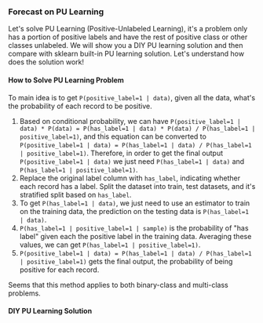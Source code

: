 ### Forecast on PU Learning

Let's solve PU Learning (Positive-Unlabeled Learning), it's a problem only has a portion of positive labels and have the rest of positive class or other classes unlabeled. We will show you a DIY PU learning solution and then compare with sklearn built-in PU learning solution. Let's understand how does the solution work!


#### How to Solve PU Learning Problem

To main idea is to get `P(positive_label=1 | data)`, given all the data, what's  the probability of each record to be positive.

1. Based on conditional probability, we can have `P(positive_label=1 | data) * P(data) = P(has_label=1 | data) * P(data) / P(has_label=1 | positive_label=1)`, and this equation can be converted to `P(positive_label=1 | data) = P(has_label=1 | data) / P(has_label=1 | positive_label=1)`. Therefore, in order to get the final output `P(positive_label=1 | data)` we just need `P(has_label=1 | data)` and `P(has_label=1 | positive_label=1)`.
2. Replace the original label column with `has_label`, indicating whether each record has a label. Split the dataset into train, test datasets, and it's stratified split based on `has_label`.
3. To get `P(has_label=1 | data)`, we just need to use an estimator to train on the training data, the prediction on the testing data is `P(has_label=1 | data)`.
4. `P(has_label=1 | positive_label=1 | sample)` is the probability of "has label" given each the positive label in the training data. Averaging these values, we can get `P(has_label=1 | positive_label=1)`.
5. `P(positive_label=1 | data) = P(has_label=1 | data) / P(has_label=1 | positive_label=1)` gets the final output, the probability of being positive for each record.

Seems that this method applies to both binary-class and multi-class problems.


#### DIY PU Learning Solution